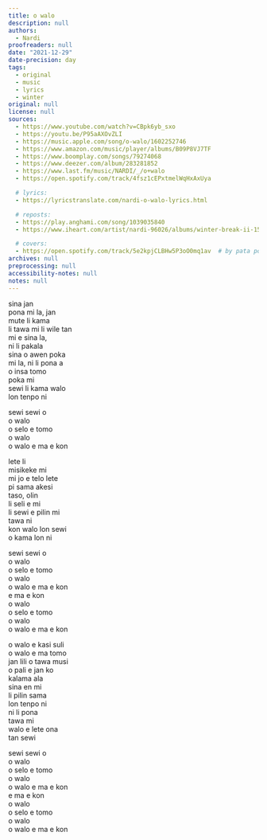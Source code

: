 ```yaml
---
title: o walo
description: null
authors:
  - Nardi
proofreaders: null
date: "2021-12-29"
date-precision: day
tags:
  - original
  - music
  - lyrics
  - winter
original: null
license: null
sources:
  - https://www.youtube.com/watch?v=CBpk6yb_sxo
  - https://youtu.be/P95aAXOvZLI
  - https://music.apple.com/song/o-walo/1602252746
  - https://www.amazon.com/music/player/albums/B09P8VJ7TF
  - https://www.boomplay.com/songs/79274068
  - https://www.deezer.com/album/283281852
  - https://www.last.fm/music/NARDI/_/o+walo
  - https://open.spotify.com/track/4fsz1cEPxtmelWqHxAxUya

  # lyrics:
  - https://lyricstranslate.com/nardi-o-walo-lyrics.html

  # reposts:
  - https://play.anghami.com/song/1039035840
  - https://www.iheart.com/artist/nardi-96026/albums/winter-break-ii-155097703/

  # covers:
  - https://open.spotify.com/track/5e2kpjCLBHw5P3oO0mq1av  # by pata powe
archives: null
preprocessing: null
accessibility-notes: null
notes: null
---
```


sina jan  \
pona mi la, jan  \
mute li kama  \
li tawa mi li wile tan  \
mi e sina la,  \
ni li pakala  \
sina o awen poka  \
mi la, ni li pona a  \
o insa tomo  \
poka mi  \
sewi li kama walo  \
lon tenpo ni

sewi sewi o  \
o walo  \
o selo e tomo  \
o walo  \
o walo e ma e kon

lete li  \
misikeke mi  \
mi jo e telo lete  \
pi sama akesi  \
taso, olin  \
li seli e mi  \
li sewi e pilin mi  \
tawa ni  \
kon walo lon sewi  \
o kama lon ni

sewi sewi o  \
o walo  \
o selo e tomo  \
o walo  \
o walo e ma e kon  \
e ma e kon  \
o walo  \
o selo e tomo  \
o walo  \
o walo e ma e kon

o walo e kasi suli  \
o walo e ma tomo  \
jan lili o tawa musi  \
o pali e jan ko  \
kalama ala  \
sina en mi  \
li pilin sama  \
lon tenpo ni  \
ni li pona  \
tawa mi  \
walo e lete ona  \
tan sewi

sewi sewi o  \
o walo  \
o selo e tomo  \
o walo  \
o walo e ma e kon  \
e ma e kon  \
o walo  \
o selo e tomo  \
o walo  \
o walo e ma e kon

